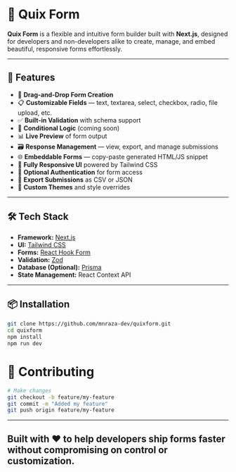 # 🧩 Quix Form

**Quix Form** is a flexible and intuitive form builder built with **Next.js**, designed for developers and non-developers alike to create, manage, and embed beautiful, responsive forms effortlessly.

---

## 🚀 Features

- 🔧 **Drag-and-Drop Form Creation**
- 📋 **Customizable Fields** — text, textarea, select, checkbox, radio, file upload, etc.
- ✅ **Built-in Validation** with schema support
- 🧠 **Conditional Logic** (coming soon)
- 📊 **Live Preview** of form output
- 🗃️ **Response Management** — view, export, and manage submissions
- 🌐 **Embeddable Forms** — copy-paste generated HTML/JS snippet
- 📱 **Fully Responsive UI** powered by Tailwind CSS
- 🔐 **Optional Authentication** for form access
- 💾 **Export Submissions** as CSV or JSON
- 🎨 **Custom Themes** and style overrides

---

## 🛠 Tech Stack

- **Framework:** [Next.js](https://nextjs.org/)
- **UI:** [Tailwind CSS](https://tailwindcss.com/)
- **Forms:** [React Hook Form](https://react-hook-form.com/)
- **Validation:** [Zod](https://zod.dev/)
- **Database (Optional):** [Prisma](https://www.prisma.io/)
- **State Management:** React Context API

---

## 📦 Installation

```bash
git clone https://github.com/mnraza-dev/quixform.git
cd quixform
npm install
npm run dev
```

# 🤝 Contributing
```bash 
# Make changes
git checkout -b feature/my-feature
git commit -m "Added my feature"
git push origin feature/my-feature
```
---
## Built with ❤️ to help developers ship forms faster without compromising on control or customization.